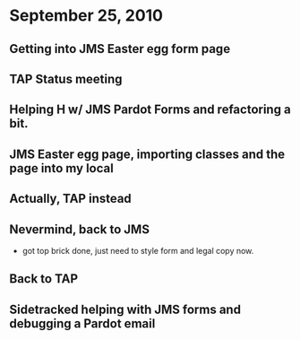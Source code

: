 # September 25, 2010

## Getting into JMS Easter egg form page

## TAP Status meeting

## Helping H w/ JMS Pardot Forms and refactoring a bit.

## JMS Easter egg page, importing classes and the page into my local

## Actually, TAP instead

## Nevermind, back to JMS
- got top brick done, just need to style form and legal copy now.

## Back to TAP

## Sidetracked helping with JMS forms and debugging a Pardot email
